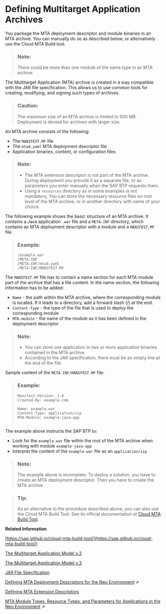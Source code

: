 <!-- loio33a0e0eb1e4a47b3af52596b87fd2cef -->

# Defining Multitarget Application Archives

You package the MTA deployment descriptor and module binaries in an MTA archive. You can manually do so as described below, or alternatively use the Cloud MTA Build tool.

> ### Note:  
> There could be more than one module of the same type in an MTA archive.

The Multitarget Application \(MTA\) archive is created in a way compatible with the JAR file specification. This allows us to use common tools for creating, modifying, and signing such types of archives.

> ### Caution:  
> The maximum size of an MTA archive is limited to 500 MB. Deployment is denied for archives with larger size.

An MTA archive consists of the following:

-   The `MANIFEST.MF` file
-   The `mtad.yaml` MTA deployment descriptor file
-   Application binaries, content, or configuration files

> ### Note:  
> -   The MTA extension descriptor is not part of the MTA archive. During deployment you provide it as a separate file, or as parameters you enter manually when the SAP BTP requests them.
> -   Using a `resources` directory as in some examples is not mandatory. You can store the necessary resource files on root level of the MTA archive, or in another directory with name of your choice.

The following example shows the basic structure of an MTA archive. It contains a Java application `.war` file and a `META-INF` directory, which contains an MTA deployment descriptor with a module and a `MANIFEST.MF` file.

> ### Example:  
> ```
> /example.war
> /META-INF
> /META-INF/mtad.yaml
> /META-INF/MANIFEST.MF
> ```

The `MANIFEST.MF` file has to contain a name section for each MTA module part of the archive that has a file content. In the name section, the following information has to be added:

-   `Name` - the path within the MTA archive, where the corresponding module is located. If it leads to a directory, add a forward slash \(/\) at the end.
-   `Content-Type` - the type of the file that is used to deploy the corresponding module
-   `MTA-module` - the name of the module as it has been defined in the deployment descriptor

> ### Note:  
> -   You can store one application in two or more application binaries contained in the MTA archive.
> -   According to the JAR specification, there must be an empty line at the end of the file.

Sample content of the `META-INF/MANIFEST.MF` file:

> ### Example:  
> ```
> Manifest-Version: 1.0
> Created-By: example.com
> 
> Name: example.war
> Content-Type: application/zip
> MTA-Module: example-java-app
> 
> 
> ```

The example above instructs the SAP BTP to:

-   Look for the `example.war` file within the root of the MTA archive when working with module `example-java-app`
-   Interpret the content of the `example.war` file as an `application/zip`

> ### Note:  
> The example above is incomplete. To deploy a solution, you have to create an MTA deployment descriptor. Then you have to create the MTA archive.

> ### Tip:  
> As an alternative to the procedure described above, you can also use the Cloud MTA Build Tool. See its official documentation at [Cloud MTA Build Tool](https://sap.github.io/cloud-mta-build-tool/).

**Related Information**  


[https://sap.github.io/cloud-mta-build-tool/](https://sap.github.io/cloud-mta-build-tool/)

[The Multitarget Application Model v.2](http://go.sap.com/documents/2016/06/e2f618e4-757c-0010-82c7-eda71af511fa.html)

[The Multitarget Application Model v.3](https://www.sap.com/documents/2021/09/66d96898-fa7d-0010-bca6-c68f7e60039b.html)

[JAR File Specification](http://docs.oracle.com/javase/7/docs/technotes/guides/jar/jar.html)

[Defining MTA Deployment Descriptors for the Neo Environment](https://help.sap.com/viewer/ea72206b834e4ace9cd834feed6c0e09/Cloud/en-US/ef90452321f84b43af8d14d4012aefe0.html "") :arrow_upper_right:

[Defining MTA Extension Descriptors](Defining_MTA_Extension_Descriptors_50df803.md)

[MTA Module Types, Resource Types, and Parameters for Applications in the Neo Environment](https://help.sap.com/viewer/ea72206b834e4ace9cd834feed6c0e09/Cloud/en-US/f1caa871360c40e7be7ce4264ab9c336.html "") :arrow_upper_right:


